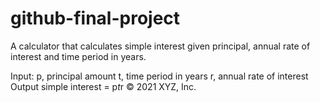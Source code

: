 # github-final-project

A calculator that calculates simple interest given principal, annual rate of interest and time period in years.

Input:
   p, principal amount
   t, time period in years
   r, annual rate of interest
Output
   simple interest = p*t*r
© 2021 XYZ, Inc.
